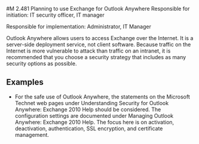 #M 2.481 Planning to use Exchange for Outlook Anywhere
Responsible for initiation: IT security officer, IT manager

Responsible for implementation: Administrator, IT Manager

Outlook Anywhere allows users to access Exchange over the Internet. It is a server-side deployment service, not client software. Because traffic on the Internet is more vulnerable to attack than traffic on an intranet, it is recommended that you choose a security strategy that includes as many security options as possible.



## Examples 
* For the safe use of Outlook Anywhere, the statements on the Microsoft Technet web pages under Understanding Security for Outlook Anywhere: Exchange 2010 Help should be considered. The configuration settings are documented under Managing Outlook Anywhere: Exchange 2010 Help. The focus here is on activation, deactivation, authentication, SSL encryption, and certificate management.





